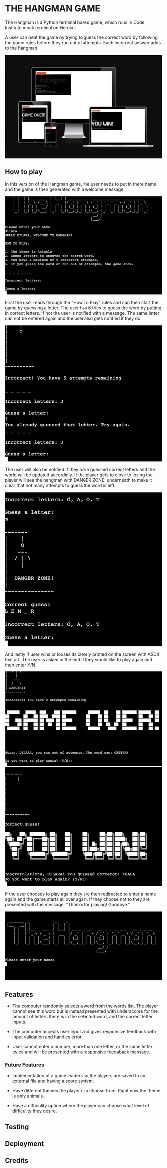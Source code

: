 # THE HANGMAN GAME
The Hangman is a Python terminal based game, which runs in Code Institute mock terminal on Heroku.

A user can beat the game by trying to guess the correct word by following the game rules before they run out of attempts. Each incorrect answer adds to the hangman.

![Mockup](docs/mockup.jpeg)

## How to play
In this version of the Hangman game, the user needs to put in there name and the game is then generated with a welcome message. 

![starts game](docs/welcome.jpeg)

First the user reads through the "How To Play" rules and can then start the game by guessing a letter. The user has 6 tries to guess the word by putting in correct letters. If not the user is notified with a message. The same letter can not be entered again and the user also gets notified if they do.

![validation](docs/incorrect.jpeg)

The user will also be notified if they have guessed correct letters and the world will be updated accordinly. If the player gets to close to losing the player will see the hangman with DANGER ZONE! underneath to make it clear that not many attempts to guess the word is left.

![correct](docs/correct.jpeg)

And lastly if user wins or looses its clearly printed on the screen with ASCII text art. The user is asked in the end if they would like to play again and then enter Y/N.

![loose](docs/game-over.jpeg)
![win](docs/win.jpeg)

If the user chooses to play again they are then redirected to enter a name again and the game starts all over again. If they choose not to they are presented with the message: "Thanks for playing! Goodbye."

![play-again](docs/restart.jpeg)

## Features
- The computer ramdomly selects a word from the words list. The player cannot see this word but is instead presented with underscores for the amount of letters there is in the selected word, and the correct letter inputs.

- The computer accepts user input and gives responsive feedback with input validation and handles error.

- User cannot enter a number, more than one letter, or the same letter twice and will be presented with a responsive feedaback message.

### Future Features
- Implementation of a game leaders so the players are saved to an external file and having a score system.

- Have different themes the player can choose from. Right now the theme is only animals.

- Have a difficulity option where the player can choose what level of difficulity they desire.

## Testing

## Deployment

## Credits